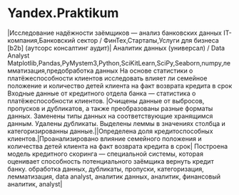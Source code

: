 # Yandex.Praktikum

|Исследование надёжности заёмщиков — анализ банковских данных	IT-компания,Банковский сектор / ФинТех,Стартапы,Услуги для бизнеса [b2b] (аутсорс консалтинг аудит)|	Аналитик данных (универсал) / Data Analyst	Matplotlib,Pandas,PyMystem3,Python,SciKitLearn,SciPy,Seaborn,numpy,лемматизация,предобработка данных	На основе статистики о платёжеспособности клиентов исследовать влияет ли семейное положение и количество детей клиента на факт возврата кредита в срок	Входные данные от кредитного отдела банка  — статистика о платёжеспособности клиентов. |Очищены данные от выбросов, пропусков и дубликатов, а также преобразованы разные форматы данных. Заменены типы данных на соответствующие хранящимся данным. Удалены дубликаты. Выделены леммы в значениях столбца и категоризированны данные.||Определена доля кредитоспособных клиентов.|Проанализировано влияние семейного положения и количества детей клиента на факт возврата кредита в срок| Построена модель кредитного скоринга — специальной системы, которая оценивает способность потенциального заёмщика вернуть кредит банку.	обработка данных, дубликаты, пропуски, категоризация, лемматизация, data analyst, аналитик данных, аналитик, финансовый аналитик, analyst|
